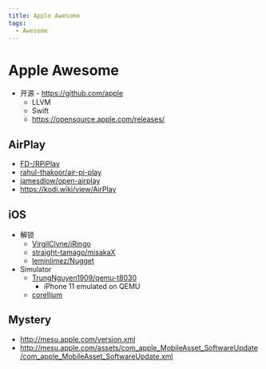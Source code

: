 ```yaml
---
title: Apple Awesome
tags:
  - Awesome
---
```


# Apple Awesome

- 开源 - https://github.com/apple
  - LLVM
  - Swift
  - https://opensource.apple.com/releases/

## AirPlay

- [FD-/RPiPlay](https://github.com/FD-/RPiPlay)
- [rahul-thakoor/air-pi-play](https://github.com/rahul-thakoor/air-pi-play)
- [jamesdlow/open-airplay](https://github.com/jamesdlow/open-airplay)
- https://kodi.wiki/view/AirPlay

## iOS

- 解锁
  - [VirgilClyne/iRingo](https://github.com/VirgilClyne/iRingo)
  - [straight-tamago/misakaX](https://github.com/straight-tamago/misakaX)
  - [leminlimez/Nugget](https://github.com/leminlimez/Nugget)
- Simulator
  - [TrungNguyen1909/qemu-t8030](https://github.com/TrungNguyen1909/qemu-t8030)
    - iPhone 11 emulated on QEMU
  - [corellium](https://www.corellium.com/)

## Mystery

- http://mesu.apple.com/version.xml
- http://mesu.apple.com/assets/com_apple_MobileAsset_SoftwareUpdate/com_apple_MobileAsset_SoftwareUpdate.xml
